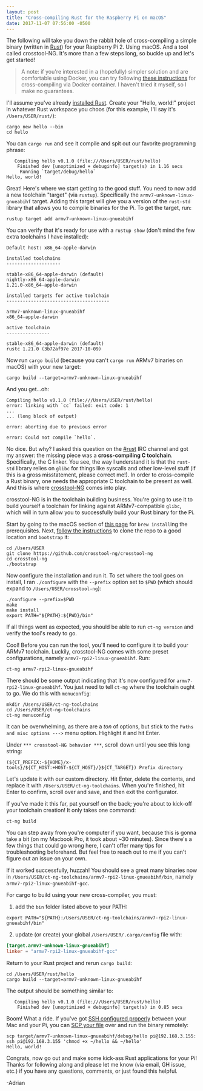 ```yaml
---
layout: post
title: "Cross-compiling Rust for the Raspberry Pi on macOS"
date: 2017-11-07 07:56:00 -0500
---
```


The following will take you down the rabbit hole of cross-compiling a simple binary (written in [Rust][1]) for your Raspberry Pi 2. Using macOS. And a tool called crosstool-NG. It's more than a few steps long, so buckle up and let's get started!

> A note: if you're interested in a (hopefully) simpler solution and are comfortable using Docker, you can try following [these instructions][9] for cross-compiling via Docker container. I haven't tried it myself, so I make no guarantees.

I'll assume you've already [installed Rust][2]. Create your "Hello, world!" project in whatever Rust workspace you choos (for this example, I'll say it's `/Users/USER/rust/`):
```shell
cargo new hello --bin
cd hello
```

You can `cargo run` and see it compile and spit out our favorite programming phrase:
```shell
   Compiling hello v0.1.0 (file:///Users/USER/rust/hello)
    Finished dev [unoptimized + debuginfo] target(s) in 1.16 secs
     Running `target/debug/hello`
Hello, world!
```

Great! Here's where we start getting to the good stuff. You need to now add a new toolchain "target" (via `rustup`). Specifically the `armv7-unknown-linux-gnueabihf` target. Adding this target will give you a version of the `rust-std` library that allows you to compile binaries for the Pi. To get the target, run:
```shell
rustup target add armv7-unknown-linux-gnueabihf
```

You can verify that it's ready for use with a `rustup show` (don't mind the few extra toolchains I have installed):
```
Default host: x86_64-apple-darwin

installed toolchains
--------------------

stable-x86_64-apple-darwin (default)
nightly-x86_64-apple-darwin
1.21.0-x86_64-apple-darwin

installed targets for active toolchain
--------------------------------------

armv7-unknown-linux-gnueabihf
x86_64-apple-darwin

active toolchain
----------------

stable-x86_64-apple-darwin (default)
rustc 1.21.0 (3b72af97e 2017-10-09)
```

Now run `cargo build` (because you can't `cargo run` ARMv7 binaries on macOS) with your new target:
```shell
cargo build --target=armv7-unknown-linux-gnueabihf
```

And you get...oh:
```shell
Compiling hello v0.1.0 (file:///Users/USER/rust/hello)
error: linking with `cc` failed: exit code: 1
...
... (long block of output)

error: aborting due to previous error

error: Could not compile `hello`.
```

No dice. But why? I asked this question on the [#rust][3] IRC channel and got my answer: the missing piece was a **cross-compiling C toolchain**. Specifically, the C linker. You see, the way I understand it is that the `rust-std` library relies on `glibc` for things like syscalls and other low-level stuff (if this is a gross misstatement, please correct me!). In order to cross-compile a Rust binary, one needs the appropriate C toolchain to be present as well. And this is where [crosstool-NG][4] comes into play.

crosstool-NG is in the toolchain building business. You're going to use it to build yourself a toolchain for linking against ARMv7-compatible `glibc`, which will in turn allow you to successfully build your Rust binary for the Pi.

Start by going to the macOS section of [this page][5] for `brew install`ing the prerequisites. Next, [follow the instructions][6] to clone the repo to a good location and `bootstrap` it:
```
cd /Users/USER
git clone https://github.com/crosstool-ng/crosstool-ng
cd crosstool-ng
./bootstrap
```

Now configure the installation and run it. To set where the tool goes on install, I ran `./configure` with the `--prefix` option set to `$PWD` (which should expand to `/Users/USER/crosstool-ng`):
```shell
./configure --prefix=$PWD
make
make install
export PATH="${PATH}:${PWD}/bin"
```

If all things went as expected, you should be able to run `ct-ng version` and verify the tool's ready to go.

Cool! Before you can run the tool, you'll need to configure it to build your ARMv7 toolchain. Luckily, crosstool-NG comes with some preset configurations, namely `armv7-rpi2-linux-gnueabihf`. Run:
```
ct-ng armv7-rpi2-linux-gnueabihf
```

There should be some output indicating that it's now configured for `armv7-rpi2-linux-gnueabihf`.  You just need to tell `ct-ng` where the toolchain ought to go. We do this with `menuconfig`:
```shell
mkdir /Users/USER/ct-ng-toolchains
cd /Users/USER/ct-ng-toolchains
ct-ng menuconfig
```

It can be overwhelming, as there are a *ton* of options, but stick to the `Paths and misc options --->` menu option. Highlight it and hit Enter. 

Under `*** crosstool-NG behavior ***`, scroll down until you see this long string:
```
(${CT_PREFIX:-${HOME}/x-tools}/${CT_HOST:+HOST-${CT_HOST}/}${CT_TARGET}) Prefix directory
```

Let's update it with our custom directory. Hit Enter, delete the contents, and replace it with `/Users/USER/ct-ng-toolchains`. When you're finished, hit Enter to confirm, scroll over and save, and then exit the configurator.

If you've made it this far, pat yourself on the back; you're about to kick-off your toolchain creation! It only takes one command:
```shell
ct-ng build
```

You can step away from you're computer if you want, because this is gonna take a bit (on my Macbook Pro, it took about ~30 minutes). Since there's a few things that could go wrong here, I can't offer many tips for troubleshooting beforehand. But feel free to reach out to me if you can't figure out an issue on your own.

If it worked successfully, huzzah! You should see a great many binaries now in `/Users/USER/ct-ng-toolchains/armv7-rpi2-linux-gnueabihf/bin`, namely `armv7-rpi2-linux-gnueabihf-gcc`.

For cargo to build using your new cross-compiler, you must:

1. add the `bin` folder listed above to your PATH:
```shell
export PATH="${PATH}:/Users/USER/ct-ng-toolchains/armv7-rpi2-linux-gnueabihf/bin"
```
2. update (or create) your global `/Users/USER/.cargo/config` file with:
```toml
[target.armv7-unknown-linux-gnueabihf]
linker = "armv7-rpi2-linux-gnueabihf-gcc"
```

Return to your Rust project and rerun `cargo build`:
```
cd /Users/USER/rust/hello
cargo build --target=armv7-unknown-linux-gnueabihf
```

The output should be something similar to:
```shell
   Compiling hello v0.1.0 (file:///Users/USER/rust/hello)
    Finished dev [unoptimized + debuginfo] target(s) in 0.85 secs
```

Boom! What a ride. If you've got [SSH configured properly][7] between your Mac and your Pi, you can [SCP your file][8] over and run the binary remotely:
```shell
scp target/armv7-unknown-linux-gnueabihf/debug/hello pi@192.168.3.155:
ssh pi@192.168.3.155 'chmod +x ~/hello && ~/hello'
Hello, world!
```

Congrats, now go out and make some kick-ass Rust applications for your Pi! Thanks for following along and please let me know (via email, GH issue, etc.) if you have any questions, comments, or just found this helpful.

-Adrian


[1]: https://www.rust-lang.org/en-US/
[2]: https://www.rust-lang.org/en-US/install.html
[3]: https://www.rust-lang.org/en-US/community.html
[4]: http://crosstool-ng.github.io/docs/introduction/
[5]: http://crosstool-ng.github.io/docs/os-setup/
[6]: http://crosstool-ng.github.io/docs/install/
[7]: https://www.raspberrypi.org/documentation/remote-access/ssh/
[8]: https://www.raspberrypi.org/documentation/remote-access/ssh/scp.md
[9]: https://github.com/Ogeon/rust-on-raspberry-pi
